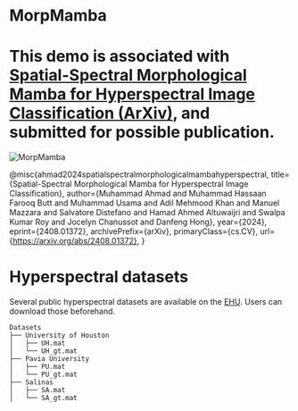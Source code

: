 # MorpMamba

# This demo is associated with [Spatial-Spectral Morphological Mamba for Hyperspectral Image Classification (ArXiv)](https://arxiv.org/abs/2404.14945), and submitted for possible publication.


![MorpMamba](https://github.com/user-attachments/assets/a82fb718-4264-4700-af58-45b99cb06bd9)

@misc{ahmad2024spatialspectralmorphologicalmambahyperspectral,
      title={Spatial-Spectral Morphological Mamba for Hyperspectral Image Classification}, 
      author={Muhammad Ahmad and Muhammad Hassaan Farooq Butt and Muhammad Usama and Adil Mehmood Khan and Manuel Mazzara and Salvatore Distefano and Hamad Ahmed Altuwaijri and Swalpa Kumar Roy and Jocelyn Chanussot and Danfeng Hong},
      year={2024},
      eprint={2408.01372},
      archivePrefix={arXiv},
      primaryClass={cs.CV},
      url={https://arxiv.org/abs/2408.01372}, 
}

# Hyperspectral datasets

Several public hyperspectral datasets are available on the [EHU](https://www.ehu.eus/ccwintco/index.php/Hyperspectral_Remote_Sensing_Scenes). Users can download those beforehand. 
```
Datasets
├── University of Houston
│   ├── UH.mat
│   └── UH_gt.mat
├── Pavia University
│   ├── PU.mat
│   └── PU_gt.mat
├── Salinas
│   ├── SA.mat
│   └── SA_gt.mat
